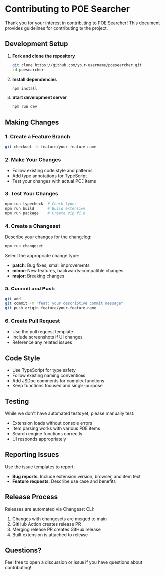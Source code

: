 # Contributing to POE Searcher

Thank you for your interest in contributing to POE Searcher! This document provides guidelines for contributing to the project.

## Development Setup

1. **Fork and clone the repository**
   ```bash
   git clone https://github.com/your-username/poesearcher.git
   cd poesearcher
   ```

2. **Install dependencies**
   ```bash
   npm install
   ```

3. **Start development server**
   ```bash
   npm run dev
   ```

## Making Changes

### 1. Create a Feature Branch
```bash
git checkout -b feature/your-feature-name
```

### 2. Make Your Changes
- Follow existing code style and patterns
- Add type annotations for TypeScript
- Test your changes with actual POE items

### 3. Test Your Changes
```bash
npm run typecheck  # Check types
npm run build      # Build extension
npm run package    # Create zip file
```

### 4. Create a Changeset
Describe your changes for the changelog:
```bash
npm run changeset
```

Select the appropriate change type:
- **patch**: Bug fixes, small improvements
- **minor**: New features, backwards-compatible changes
- **major**: Breaking changes

### 5. Commit and Push
```bash
git add .
git commit -m "feat: your descriptive commit message"
git push origin feature/your-feature-name
```

### 6. Create Pull Request
- Use the pull request template
- Include screenshots if UI changes
- Reference any related issues

## Code Style

- Use TypeScript for type safety
- Follow existing naming conventions
- Add JSDoc comments for complex functions
- Keep functions focused and single-purpose

## Testing

While we don't have automated tests yet, please manually test:
- Extension loads without console errors
- Item parsing works with various POE items
- Search engine functions correctly
- UI responds appropriately

## Reporting Issues

Use the issue templates to report:
- **Bug reports**: Include extension version, browser, and item text
- **Feature requests**: Describe use case and benefits

## Release Process

Releases are automated via Changeset CLI:
1. Changes with changesets are merged to main
2. GitHub Action creates release PR
3. Merging release PR creates GitHub release
4. Built extension is attached to release

## Questions?

Feel free to open a discussion or issue if you have questions about contributing!